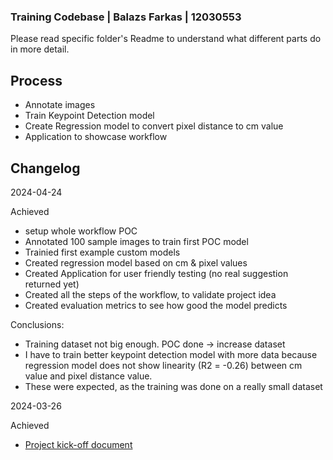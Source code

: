 ### Training Codebase | Balazs Farkas | 12030553

Please read specific folder's Readme to understand what different parts do in more detail.

## Process
- Annotate images
- Train Keypoint Detection model
- Create Regression model to convert pixel distance to cm value
- Application to showcase workflow


## Changelog
2024-04-24

Achieved

- setup whole workflow POC
- Annotated 100 sample images to train first POC model
- Trainied first example custom models
- Created regression model based on cm & pixel values
- Created Application for user friendly testing (no real suggestion returned yet)
- Created all the steps of the workflow, to validate project idea
- Created evaluation metrics to see how good the model predicts

Conclusions:

- Training dataset not big enough. POC done -> increase dataset
- I have to train better keypoint detection model with more data because regression model does not show linearity (R2 = -0.26) between cm value and pixel distance value.
- These were expected, as the training was done on a really small dataset


2024-03-26

Achieved

- [Project kick-off document](https://docs.google.com/document/d/1puc7ISEr8Z04BxxYuRpCgMbOrizoeGfTrX2ffYIyr1U/edit)